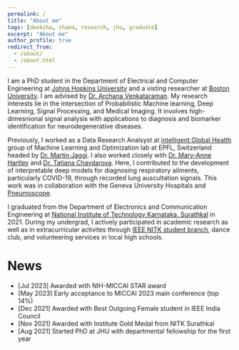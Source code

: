 ```yaml
---
permalink: /
title: "About me"
tags: [deeksha, shama, research, jhu, graduate]
excerpt: "About me"
author_profile: true
redirect_from:
  - /about/
  - /about.html
---
```


I am a PhD student in the Department of Electrical and Computer Engineering at [Johns Hopkins University](https://engineering.jhu.edu/ece/) and a visting researcher at [Boston University](https://www.bu.edu/eng/academics/departments-and-divisions/electrical-and-computer-engineering/). I am advised by [Dr. Archana Venkataraman](https://www.bu.edu/eng/profile/archana-venkataraman-ph-d/). My research interests lie in the intersection of Probabilistic Machine learning, Deep Learning, Signal Processing, and Medical Imaging. It involves high-dimesnional signal analysis with applications to diagnosis and biomarker identification for neurodegenerative diseases. 

Previously, I worked as a Data Research Analsyst at [intelligent Global Health](https://www.epfl.ch/labs/mlo/igh-intelligent-global-health/) group of Machine Learning and Optimization lab at EPFL, Switzerland headed by [Dr. Martin Jaggi](https://people.epfl.ch/martin.jaggi). I also worked closely with [Dr. Mary-Anne Hartley](https://www.yale-light.org/) and [Dr. Tatjana Chavdarova](https://chavdarova.github.io/). Here, I contributed to the development of interpretable deep models for diagnosing respiratory ailments, particularly COVID-19, through recorded lung auscultation signals. This work was in collaboration with the Geneva University Hospitals and [Pneumoscope](https://onescope.ch/). 

I graduated from the Department of Electronics and Communication Engineering at [National Institute of Technology Karnataka, Surathkal](https://www.nitk.ac.in/) in 2021. During my undergrad, I actively participated in academic research as well as in extracurricular activites through [IEEE NITK student branch](https://ieee.nitk.ac.in/), dance club, and volunteering services in local high schools.

News
====
- [Jul 2023] Awarded with NIH-MICCAI STAR award
- [May 2023] Early acceptance to MICCAI 2023 main conference (top 14%)
- [Dec 2021] Awarded with Best Outgoing Female student in IEEE India Council
- [Nov 2021] Awarded with Institute Gold Medal from NITK Surathkal
- [Aug 2021] Started PhD at JHU with departmental fellowship for the first year

